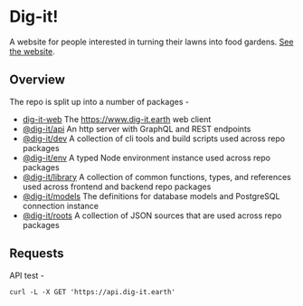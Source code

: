 # Dig-it!

A website for people interested in turning their lawns into food gardens. [See the website](https://www.dig-it.earth).

## Overview

The repo is split up into a number of packages -

- [dig-it-web](apps/webs/) The https://www.dig-it.earth web client
- [@dig-it/api](packages/api/) An http server with GraphQL and REST endpoints
- [@dig-it/dev](packages/dev/) A collection of cli tools and build scripts used across repo packages
- [@dig-it/env](packages/env/) A typed Node environment instance used across repo packages
- [@dig-it/library](packages/library/) A collection of common functions, types, and references used across frontend and backend repo packages
- [@dig-it/models](packages/models/) The definitions for database models and PostgreSQL connection instance
- [@dig-it/roots](packages/roots/) A collection of JSON sources that are used across repo packages

## Requests

API test -

```
curl -L -X GET 'https://api.dig-it.earth'
```

